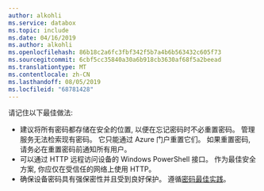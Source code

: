 ```yaml
---
author: alkohli
ms.service: databox
ms.topic: include
ms.date: 04/16/2019
ms.author: alkohli
ms.openlocfilehash: 86b18c2a6fc3fbf342f5b7a4b6b563432c605f73
ms.sourcegitcommit: 6cbf5cc35840a30a6b918cb3630af68f5a2beead
ms.translationtype: MT
ms.contentlocale: zh-CN
ms.lasthandoff: 08/05/2019
ms.locfileid: "68781428"
---
```

请记住以下最佳做法:

- 建议将所有密码都存储在安全的位置, 以便在忘记密码时不必重置密码。 管理服务无法检索现有密码。 它只能通过 Azure 门户重置它们。 如果重置密码, 请务必在重置密码前通知所有用户。
- 可以通过 HTTP 远程访问设备的 Windows PowerShell 接口。 作为最佳安全方案, 你应仅在受信任的网络上使用 HTTP。
- 确保设备密码具有强保密性并且受到良好保护。 遵循[密码最佳实践](https://docs.microsoft.com/azure/security/fundamentals/identity-management-best-practices#enable-password-management)。